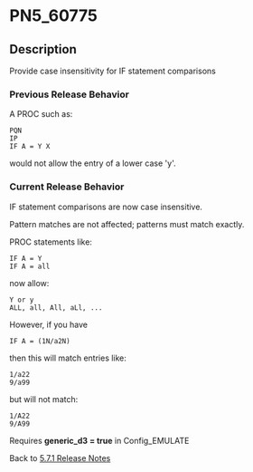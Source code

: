 # PN5_60775

<PageHeader />

## Description

Provide case insensitivity for IF statement comparisons

### Previous Release Behavior

A PROC such as:

```
PQN
IP
IF A = Y X
```

would not allow the entry of a lower case 'y'.

### Current Release Behavior

IF statement comparisons are now case insensitive.

Pattern matches are not affected; patterns must match exactly.

PROC statements like:

```
IF A = Y
IF A = all
```

now allow:

```
Y or y
ALL, all, All, aLl, ...
```

However, if you have

```
IF A = (1N/a2N)
```

then this will match entries like:

```
1/a22
9/a99
```

but will not match:

```
1/A22
9/A99
```

Requires **generic\_d3 = true** in Config\_EMULATE

Back to [5.7.1 Release Notes](./../README.md)
